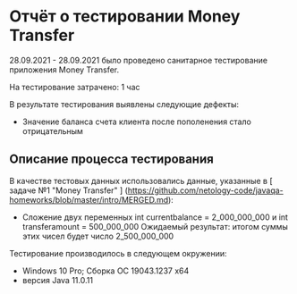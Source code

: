 # Отчёт о тестировании Money Transfer

28.09.2021 - 28.09.2021 было проведено санитарное тестирование  приложения Money Transfer.

На тестирование затрачено: 1 час

В результате тестирования выявлены следующие дефекты:
* Значение баланса счета клиента после пополенения стало отрицательным

## Описание процесса тестирования

В качестве тестовых данных использовались данные, указанные в [ задаче №1 "Money Transfer" ] (https://github.com/netology-code/javaqa-homeworks/blob/master/intro/MERGED.md):
* Сложение  двух переменных int currentbalance = 2_000_000_000 и int transferamount = 500_000_000
    Ожидаемый результат: итогом суммы этих чисел будет число 2_500_000_000    

Тестирование производилось в следующем окружении:
* Windows 10 Pro; Сборка ОС	19043.1237 х64
* версия Java 11.0.11
